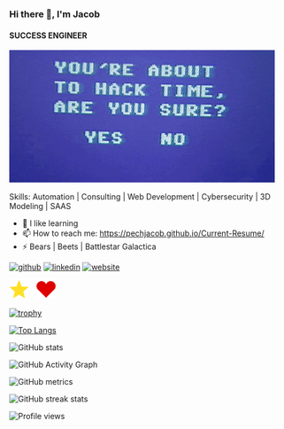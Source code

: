 ### Hi there 👋, I'm Jacob
#### SUCCESS ENGINEER
![SUCCESS ENGINEER](hackerman.gif)


Skills: Automation | Consulting | Web Development | Cybersecurity | 3D Modeling | SAAS

- 🔭 I like learning
- 📫 How to reach me: https://pechjacob.github.io/Current-Resume/
- ⚡ Bears | Beets | Battlestar Galactica


[<img src='https://cdn.jsdelivr.net/npm/simple-icons@3.0.1/icons/github.svg' alt='github' height='40'>](https://github.com/pechjacob)  [<img src='https://cdn.jsdelivr.net/npm/simple-icons@3.0.1/icons/linkedin.svg' alt='linkedin' height='40'>](https://www.linkedin.com/in/https://jacobpech)  [<img src='https://cdn.jsdelivr.net/npm/simple-icons@3.0.1/icons/icloud.svg' alt='website' height='40'>](https://pechjacob.github.io/Current-Resume) 

<a href='https://stars.github.com/'><img src='https://raw.githubusercontent.com/acervenky/animated-github-badges/master/assets/starbadge.gif' width='35' height='35'></a> <a href='https://docs.github.com/en/github/supporting-the-open-source-community-with-github-sponsors'><img src='https://raw.githubusercontent.com/acervenky/animated-github-badges/master/assets/sponsorbadge.gif' width='35' height='35'></a> 

[![trophy](https://github-profile-trophy.vercel.app/?username=pechjacob)](https://github.com/ryo-ma/github-profile-trophy)

[![Top Langs](https://github-readme-stats.vercel.app/api/top-langs/?username=pechjacob)](https://github.com/anuraghazra/github-readme-stats)

![GitHub stats](https://github-readme-stats.vercel.app/api?username=pechjacob&show_icons=true&count_private=true)  

![GitHub Activity Graph](https://activity-graph.herokuapp.com/graph?username=pechjacob)  

![GitHub metrics](https://metrics.lecoq.io/pechjacob)  

![GitHub streak stats](https://github-readme-streak-stats.herokuapp.com/?user=pechjacob)  

![Profile views](https://gpvc.arturio.dev/pechjacob)  
